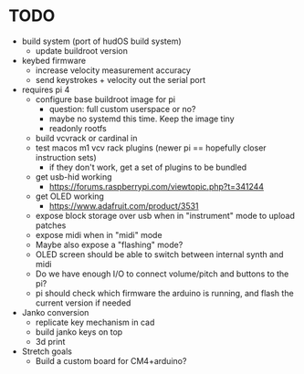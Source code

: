 # TODO
- build system (port of hudOS build system)
  - update buildroot version
- keybed firmware
    - increase velocity measurement accuracy
    - send keystrokes + velocity out the serial port
- requires pi 4
    - configure base buildroot image for pi 
        - question: full custom userspace or no?
        - maybe no systemd this time. Keep the image tiny
        - readonly rootfs
    - build vcvrack or cardinal in 
    - test macos m1 vcv rack plugins (newer pi == hopefully closer instruction sets)
        - if they don't work, get a set of plugins to be bundled
    - get usb-hid working
        - https://forums.raspberrypi.com/viewtopic.php?t=341244
    - get OLED working
        - https://www.adafruit.com/product/3531
    - expose block storage over usb when in "instrument" mode to upload patches
    - expose midi when in "midi" mode
    - Maybe also expose a "flashing" mode?
    - OLED screen should be able to switch between internal synth and midi
    - Do we have enough I/O to connect volume/pitch and buttons to the pi?
    - pi should check which firmware the arduino is running, and flash the current version if needed
- Janko conversion
    - replicate key mechanism in cad
    - build janko keys on top
    - 3d print
- Stretch goals
  - Build a custom board for CM4+arduino?